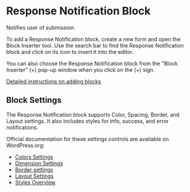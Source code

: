 # Response Notification Block

Notifies user of submission.

To add a Response Notification block, create a new form and open the Block Inserter tool. Use the search bar to find the Response Notification block and click on its icon to insert it into the editor.

You can also choose the Response Notification block from the "Block Inserter" (+) pop-up window when you click on the (+) sign.

[Detailed instructions on adding blocks](https://wordpress.org/documentation/article/adding-a-new-block/)

## Block Settings

The Response Notification block supports Color, Spacing, Border, and Layout settings. It also includes styles for info, success, and error notifications.

Official documentation for these settings controls are available on WordPress.org:

- [Colors Settings](https://wordpress.org/documentation/article/colors-settings-overview/)
- [Dimension Settings](https://wordpress.org/documentation/article/dimension-controls-overview/)
- [Border settings](https://wordpress.org/documentation/article/border-settings-overview/)
- [Layout Settings](https://wordpress.org/documentation/article/layout-settings-overview/)
- [Styles Overview](https://wordpress.org/documentation/article/styles-overview/)